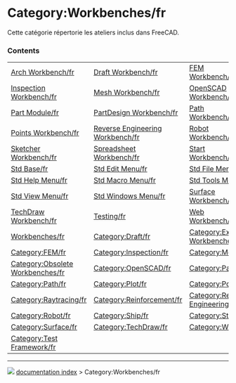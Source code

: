 # Category:Workbenches/fr
Cette catégorie répertorie les ateliers inclus dans FreeCAD.

### Contents

|     |     |     |
| --- | --- | --- |
| [Arch Workbench/fr](Arch_Workbench/fr.md) | [Draft Workbench/fr](Draft_Workbench/fr.md) | [FEM Workbench/fr](FEM_Workbench/fr.md) |
| [Inspection Workbench/fr](Inspection_Workbench/fr.md) | [Mesh Workbench/fr](Mesh_Workbench/fr.md) | [OpenSCAD Workbench/fr](OpenSCAD_Workbench/fr.md) |
| [Part Module/fr](Part_Module/fr.md) | [PartDesign Workbench/fr](PartDesign_Workbench/fr.md) | [Path Workbench/fr](Path_Workbench/fr.md) |
| [Points Workbench/fr](Points_Workbench/fr.md) | [Reverse Engineering Workbench/fr](Reverse_Engineering_Workbench/fr.md) | [Robot Workbench/fr](Robot_Workbench/fr.md) |
| [Sketcher Workbench/fr](Sketcher_Workbench/fr.md) | [Spreadsheet Workbench/fr](Spreadsheet_Workbench/fr.md) | [Start Workbench/fr](Start_Workbench/fr.md) |
| [Std Base/fr](Std_Base/fr.md) | [Std Edit Menu/fr](Std_Edit_Menu/fr.md) | [Std File Menu/fr](Std_File_Menu/fr.md) |
| [Std Help Menu/fr](Std_Help_Menu/fr.md) | [Std Macro Menu/fr](Std_Macro_Menu/fr.md) | [Std Tools Menu/fr](Std_Tools_Menu/fr.md) |
| [Std View Menu/fr](Std_View_Menu/fr.md) | [Std Windows Menu/fr](Std_Windows_Menu/fr.md) | [Surface Workbench/fr](Surface_Workbench/fr.md) |
| [TechDraw Workbench/fr](TechDraw_Workbench/fr.md) | [Testing/fr](Testing/fr.md) | [Web Workbench/fr](Web_Workbench/fr.md) |
| [Workbenches/fr](Workbenches/fr.md) | [Category:Draft/fr](Category_Draft/fr.md) | [Category:External Workbenches/fr](Category_External_Workbenches/fr.md) |
| [Category:FEM/fr](Category_FEM/fr.md) | [Category:Inspection/fr](Category_Inspection/fr.md) | [Category:Mesh/fr](Category_Mesh/fr.md) |
| [Category:Obsolete Workbenches/fr](Category_Obsolete_Workbenches/fr.md) | [Category:OpenSCAD/fr](Category_OpenSCAD/fr.md) | [Category:Part/fr](Category_Part/fr.md) |
| [Category:Path/fr](Category_Path/fr.md) | [Category:Plot/fr](Category_Plot/fr.md) | [Category:Points/fr](Category_Points/fr.md) |
| [Category:Raytracing/fr](Category_Raytracing/fr.md) | [Category:Reinforcement/fr](Category_Reinforcement/fr.md) | [Category:Reverse Engineering/fr](Category_Reverse_Engineering/fr.md) |
| [Category:Robot/fr](Category_Robot/fr.md) | [Category:Ship/fr](Category_Ship/fr.md) | [Category:Start/fr](Category_Start/fr.md) |
| [Category:Surface/fr](Category_Surface/fr.md) | [Category:TechDraw/fr](Category_TechDraw/fr.md) | [Category:Web/fr](Category_Web/fr.md) |
| [Category:Test Framework/fr](Category_Test_Framework/fr.md) |



---
![](images/Button_right.svg) [documentation index](../README.md) > Category:Workbenches/fr
